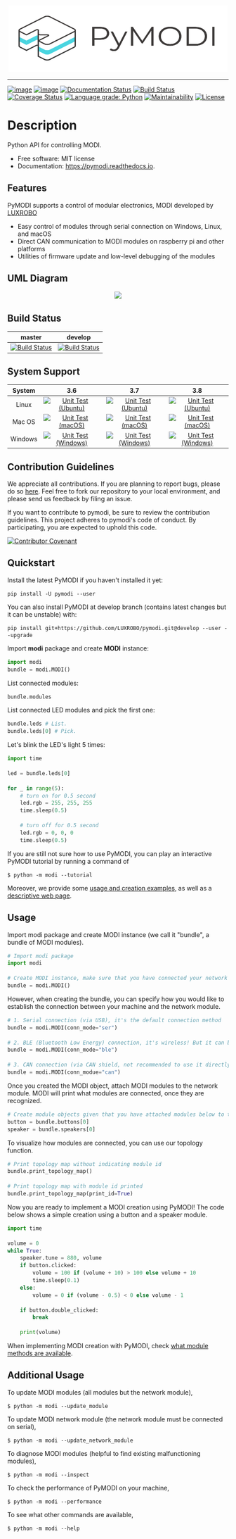 <p align="center">
	<img src="https://github.com/LUXROBO/pymodi/blob/master/docs/_static/img/logo.png?raw=true" width="500" height="150">
</p>

--------

[![image](https://img.shields.io/pypi/pyversions/pymodi.svg)](https://pypi.python.org/pypi/pymodi)
[![image](https://img.shields.io/pypi/v/pymodi.svg)](https://pypi.python.org/pypi/pymodi)
[![Documentation Status](https://readthedocs.org/projects/pymodi/badge/?version=master)](https://pymodi.readthedocs.io/en/master/?badge=master)
[![Build Status](https://github.com/LUXROBO/pymodi/workflows/Build%20Status/badge.svg?branch=master)](https://github.com/LUXROBO/pymodi/actions)
[![Coverage Status](https://coveralls.io/repos/github/LUXROBO/pymodi/badge.svg)](https://coveralls.io/github/LUXROBO/pymodi)
[![Language grade: Python](https://img.shields.io/lgtm/grade/python/g/LUXROBO/pymodi.svg?logo=lgtm&logoWidth=18)](https://lgtm.com/projects/g/LUXROBO/pymodi/context:python)
[![Maintainability](https://api.codeclimate.com/v1/badges/5a62f1585d723099e337/maintainability)](https://codeclimate.com/github/LUXROBO/pymodi/maintainability)
[![License](https://img.shields.io/pypi/l/pymodi.svg?color=blue)](https://github.com/LUXROBO/pymodi/blob/master/LICENSE)

Description
===========
Python API for controlling MODI.
-   Free software: MIT license
-   Documentation: <https://pymodi.readthedocs.io>.

Features
--------
PyMODI supports a control of modular electronics, MODI developed by [LUXROBO](https://modi.luxrobo.com/en)
* Easy control of modules through serial connection on Windows, Linux, and macOS
* Direct CAN communication to MODI modules on raspberry pi and other platforms
* Utilities of firmware update and low-level debugging of the modules

UML Diagram
-----------
<p align="center">
    <img src="https://github.com/LUXROBO/pymodi/blob/master/docs/_static/img/umldiagram.svg?raw=true">
</p>

Build Status
------------
|master|develop|
|:---:|:---:|
| [![Build Status](https://github.com/LUXROBO/pymodi/workflows/Build%20Status/badge.svg?branch=master)](https://github.com/LUXROBO/pymodi/actions) | [![Build Status](https://github.com/LUXROBO/pymodi/workflows/Build%20Status/badge.svg?branch=develop)](https://github.com/LUXROBO/pymodi/actions) |

System Support
--------------
| System | 3.6 | 3.7 | 3.8 |
| :---: | :---: | :---: | :--: |
| Linux | [![Unit Test (Ubuntu)](https://github.com/LUXROBO/pymodi/workflows/Unit%20Test%20(Ubuntu)/badge.svg?branch=master)](https://github.com/LUXROBO/pymodi/actions) | [![Unit Test (Ubuntu)](https://github.com/LUXROBO/pymodi/workflows/Unit%20Test%20(Ubuntu)/badge.svg?branch=master)](https://github.com/LUXROBO/pymodi/actions) | [![Unit Test (Ubuntu)](https://github.com/LUXROBO/pymodi/workflows/Unit%20Test%20(Ubuntu)/badge.svg?branch=master)](https://github.com/LUXROBO/pymodi/actions) |
| Mac OS | [![Unit Test (macOS)](https://github.com/LUXROBO/pymodi/workflows/Unit%20Test%20(macOS)/badge.svg?branch=master)](https://github.com/LUXROBO/pymodi/actions) | [![Unit Test (macOS)](https://github.com/LUXROBO/pymodi/workflows/Unit%20Test%20(macOS)/badge.svg?branch=master)](https://github.com/LUXROBO/pymodi/actions) | [![Unit Test (macOS)](https://github.com/LUXROBO/pymodi/workflows/Unit%20Test%20(macOS)/badge.svg?branch=master)](https://github.com/LUXROBO/pymodi/actions) |
| Windows | [![Unit Test (Windows)](https://github.com/LUXROBO/pymodi/workflows/Unit%20Test%20(Windows)/badge.svg?branch=master)](https://github.com/LUXROBO/pymodi/actions) | [![Unit Test (Windows)](https://github.com/LUXROBO/pymodi/workflows/Unit%20Test%20(Windows)/badge.svg?branch=master)](https://github.com/LUXROBO/pymodi/actions) | [![Unit Test (Windows)](https://github.com/LUXROBO/pymodi/workflows/Unit%20Test%20(Windows)/badge.svg?branch=master)](https://github.com/LUXROBO/pymodi/actions) |

Contribution Guidelines
-----------------------
We appreciate all contributions. If you are planning to report bugs, please do so [here](https://github.com/LUXROBO/pymodi/issues). Feel free to fork our repository to your local environment, and please send us feedback by filing an issue.

If you want to contribute to pymodi, be sure to review the contribution guidelines. This project adheres to pymodi's code of conduct. By participating, you are expected to uphold this code.

[![Contributor Covenant](https://img.shields.io/badge/Contributor%20Covenant-v2.0%20adopted-ff69b4.svg)](CODE_OF_CONDUCT.md)

Quickstart
----------
Install the latest PyMODI if you haven't installed it yet:
```commandline
pip install -U pymodi --user
```

You can also install PyMODI at develop branch (contains latest changes but it can be unstable) with:
```commandline
pip install git+https://github.com/LUXROBO/pymodi.git@develop --user --upgrade
```
Import **modi** package and create **MODI** instance:
```python
import modi
bundle = modi.MODI()
```
List connected modules:
```python
bundle.modules
```
List connected LED modules and pick the first one:
```python
bundle.leds # List.
bundle.leds[0] # Pick.
```
Let's blink the LED's light 5 times:
```python
import time

led = bundle.leds[0]

for _ in range(5):
    # turn on for 0.5 second
    led.rgb = 255, 255, 255
    time.sleep(0.5)

    # turn off for 0.5 second
    led.rgb = 0, 0, 0
    time.sleep(0.5)
```
If you are still not sure how to use PyMODI, you can play an interactive PyMODI tutorial by running a command of
```commandline
$ python -m modi --tutorial
```
Moreover, we provide some [usage and creation examples](examples), as well as a [descriptive web page](https://luxrobo.github.io/pymodi).

Usage
-----
Import modi package and create MODI instance (we call it "bundle", a bundle of MODI modules).
```python
# Import modi package
import modi

# Create MODI instance, make sure that you have connected your network module to your machine
bundle = modi.MODI()
```

However, when creating the bundle, you can specify how you would like to establish the connection between your machine and the network module.
```python
# 1. Serial connection (via USB), it's the default connection method
bundle = modi.MODI(conn_mode="ser")

# 2. BLE (Bluetooth Low Energy) connection, it's wireless! But it can be slow :(
bundle = modi.MODI(conn_mode="ble")

# 3. CAN connection (via CAN shield, not recommended to use it directly)
bundle = modi.MODI(conn_modue="can")
```

Once you created the MODI object, attach MODI modules to the network module. MODI will print what modules are connected, once they are recognized.

```python
# Create module objects given that you have attached modules below to the network module
button = bundle.buttons[0]
speaker = bundle.speakers[0]
```

To visualize how modules are connected, you can use our topology function.
```python
# Print topology map without indicating module id
bundle.print_topology_map()

# Print topology map with module id printed
bundle.print_topology_map(print_id=True)
```

Now you are ready to implement a MODI creation using PyMODI! The code below shows a simple creation using a button and a speaker module.

```python
import time

volume = 0
while True:
    speaker.tune = 880, volume
    if button.clicked:
        volume = 100 if (volume + 10) > 100 else volume + 10
        time.sleep(0.1)
    else:
        volume = 0 if (volume - 0.5) < 0 else volume - 1

    if button.double_clicked:
        break

    print(volume)
```

When implementing MODI creation with PyMODI, check [what module methods are available](https://pymodi.readthedocs.io/en/master/).

Additional Usage
----------------
To update MODI modules (all modules but the network module),
```commandline
$ python -m modi --update_module
```

To update MODI network module (the network module must be connected on serial),
```commandline
$ python -m modi --update_network_module
```

To diagnose MODI modules (helpful to find existing malfunctioning modules),
```commandline
$ python -m modi --inspect
```

To check the performance of PyMODI on your machine,
```commandline
$ python -m modi --performance
```

To see what other commands are available,
```commandline
$ python -m modi --help
```
